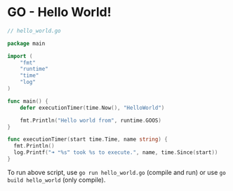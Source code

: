# GO - Hello World!

```go
// hello_world.go

package main

import (
	"fmt"
	"runtime"
	"time"
	"log"
)

func main() {
	defer executionTimer(time.Now(), "HelloWorld")

	fmt.Println("Hello world from", runtime.GOOS)
}

func executionTimer(start time.Time, name string) {
  fmt.Println()
  log.Printf("➜ ❝%s❞ took %s to execute.", name, time.Since(start))
}
```

To run above script, use `go run hello_world.go` (compile and run) or use `go build hello_world` (only compile).